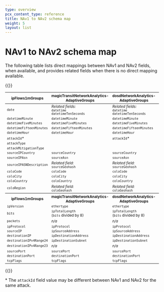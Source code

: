 ```yaml
---
type: overview
pcx_content_type: reference
title: NAv1 to NAv2 schema map
weight: 5
layout: list
---
```


# NAv1 to NAv2 schema map

The following table lists direct mappings between NAv1 and NAv2 fields, when available, and provides related fields when there is no direct mapping available.

{{<table-wrap>}}

<table style="width:100%; font-size: 85%">
	<thead>
		<tr>
			<th>ipFlows1mGroups</th>
			<th>magicTransitNetworkAnalytics-AdaptiveGroups</th>
			<th>dosdNetworkAnalytics-AdaptiveGroups</th>
			<th>dosdAttackAnalytics-Groups</th>
			<th>flowtrackdNetworkAnalytics-AdaptiveGroups</th>
			<th>magicFirewallNetworkAnalytics-AdaptiveGroups</th>
		</tr>
	</thead>
	<tbody>
		<tr>
			<td>
				<code>date</code>
			</td>
			<td>
				<em>Related fields:</em>
				<br />
				<code>datetime</code>
				<br />
				<code>datetimeTenSeconds</code>
			</td>
			<td>
				<em>Related fields:</em>
				<br />
				<code>datetime</code>
				<br />
				<code>datetimeTenSeconds</code>
			</td>
			<td></td>
			<td>
				<em>Related fields:</em>
				<br />
				<code>datetime</code>
				<br />
				<code>datetimeTenSeconds</code>
			</td>
			<td>
				<em>Related fields:</em>
				<br />
				<code>datetime</code>
				<br />
				<code>datetimeTenSeconds</code>
			</td>
		</tr>
		<tr>
			<td>
				<code>datetimeMinute</code>
			</td>
			<td>
				<code>datetimeMinute</code>
			</td>
			<td>
				<code>datetimeMinute</code>
			</td>
			<td></td>
			<td>
				<code>datetimeMinute</code>
			</td>
			<td>
				<code>datetimeMinute</code>
			</td>
		</tr>
		<tr>
			<td>
				<code>datetimeFiveMinutes</code>
			</td>
			<td>
				<code>datetimeFiveMinutes</code>
			</td>
			<td>
				<code>datetimeFiveMinutes</code>
			</td>
			<td></td>
			<td>
				<code>datetimeFiveMinutes</code>
			</td>
			<td>
				<code>datetimeFiveMinutes</code>
			</td>
		</tr>
		<tr>
			<td>
				<code>datetimeFifteenMinutes</code>
			</td>
			<td>
				<code>datetimeFifteenMinutes</code>
			</td>
			<td>
				<code>datetimeFifteenMinutes</code>
			</td>
			<td></td>
			<td>
				<code>datetimeFifteenMinutes</code>
			</td>
			<td>
				<code>datetimeFifteenMinutes</code>
			</td>
		</tr>
		<tr>
			<td>
				<code>datetimeHour</code>
			</td>
			<td>
				<code>datetimeHour</code>
			</td>
			<td>
				<code>datetimeHour</code>
			</td>
			<td></td>
			<td>
				<code>datetimeHour</code>
			</td>
			<td>
				<code>datetimeHour</code>
			</td>
		</tr>
		<tr>
			<td>
				<code>attackId</code>*
			</td>
			<td></td>
			<td>
				<code>attackId</code>*
			</td>
			<td>
				<code>attackId</code>*
			</td>
			<td></td>
			<td></td>
		</tr>
		<tr>
			<td>
				<code>attackType</code>
			</td>
			<td></td>
			<td></td>
			<td>
				<code>attackType</code>
			</td>
			<td></td>
			<td></td>
		</tr>
		<tr>
			<td>
				<code>attackMitigationType</code>
			</td>
			<td></td>
			<td></td>
			<td>
				<code>mitigationType</code>
			</td>
			<td></td>
			<td></td>
		</tr>
		<tr>
			<td>
				<code>sourceIPCountry</code>
			</td>
			<td>
				<code>sourceCountry</code>
			</td>
			<td>
				<code>sourceCountry</code>
			</td>
			<td></td>
			<td>
				<code>sourceCountry</code>
			</td>
			<td>
				<code>sourceCountry</code>
			</td>
		</tr>
		<tr>
			<td>
				<code>sourceIPAsn</code>
			</td>
			<td>
				<code>sourceAsn</code>
			</td>
			<td>
				<code>sourceAsn</code>
			</td>
			<td></td>
			<td>
				<code>sourceAsn</code>
			</td>
			<td>
				<code>sourceAsn</code>
			</td>
		</tr>
		<tr>
			<td>
				<code>sourceIPASNDescription</code>
			</td>
			<td>
				<em>Related field:</em>
				<br />
				<code>sourceGeohash</code>
			</td>
			<td>
				<em>Related field:</em>
				<br />
				<code>sourceGeohash</code>
			</td>
			<td></td>
			<td>
				<em>Related field:</em>
				<br />
				<code>sourceGeohash</code>
			</td>
			<td>
				<em>Related field:</em>
				<br />
				<code>sourceGeohash</code>
			</td>
		</tr>
		<tr>
			<td>
				<code>coloCode</code>
			</td>
			<td>
				<code>coloCode</code>
			</td>
			<td>
				<code>coloCode</code>
			</td>
			<td></td>
			<td>
				<code>coloCode</code>
			</td>
			<td>
				<code>coloCode</code>
			</td>
		</tr>
		<tr>
			<td>
				<code>coloCity</code>
			</td>
			<td>
				<code>coloCity</code>
			</td>
			<td>
				<code>coloCity</code>
			</td>
			<td></td>
			<td>
				<code>coloCity</code>
			</td>
			<td>
				<code>coloCity</code>
			</td>
		</tr>
		<tr>
			<td>
				<code>coloCountry</code>
			</td>
			<td>
				<code>coloCountry</code>
			</td>
			<td>
				<code>coloCountry</code>
			</td>
			<td></td>
			<td>
				<code>coloCountry</code>
			</td>
			<td>
				<code>coloCountry</code>
			</td>
		</tr>
		<tr>
			<td>
				<code>coloRegion</code>
			</td>
			<td>
				<em>Related field:</em>
				<br />
				<code>coloGeohash</code>
			</td>
			<td>
				<em>Related field:</em>
				<br />
				<code>coloGeohash</code>
			</td>
			<td></td>
			<td>
				<em>Related field:</em>
				<br />
				<code>coloGeohash</code>
			</td>
			<td>
				<em>Related field:</em>
				<br />
				<code>coloGeohash</code>
			</td>
		</tr>
	</tbody>
	<tbody>
		<tr>
			<th>ipFlows1mGroups</th>
			<th>magicTransitNetworkAnalytics-AdaptiveGroups</th>
			<th>dosdNetworkAnalytics-AdaptiveGroups</th>
			<th>dosdAttackAnalytics-Groups</th>
			<th>flowtrackdNetworkAnalytics-AdaptiveGroups</th>
			<th>magicFirewallNetworkAnalytics-AdaptiveGroups</th>
		</tr>
		<tr>
			<td>
				<code>ipVersion</code>
			</td>
			<td>
				<code>ethertype</code>
			</td>
			<td>
				<code>ethertype</code>
			</td>
			<td></td>
			<td>
				<code>ethertype</code>
			</td>
			<td>
				<code>ethertype</code>
			</td>
		</tr>
		<tr>
			<td>
				<code>bits</code>
			</td>
			<td>
				<code>ipTotalLength</code>
				<br />(<code>bits</code> divided by 8)
			</td>
			<td>
				<code>ipTotalLength</code>
				<br />(<code>bits</code> divided by 8)
			</td>
			<td>
				<code>bits</code>
			</td>
			<td>
				<code>ipTotalLength</code>
				<br />(<code>bits</code> divided by 8)
			</td>
			<td>
				<code>ipTotalLength</code>
				<br />(<code>bits</code> divided by 8)
			</td>
		</tr>
		<tr>
			<td>
				<code>packets</code>
			</td>
			<td>
				<em>n/a</em>
			</td>
			<td>
				<em>n/a</em>
			</td>
			<td>
				<code>packets</code>
			</td>
			<td>
				<em>n/a</em>
			</td>
			<td>
				<em>n/a</em>
			</td>
		</tr>
		<tr>
			<td>
				<code>ipProtocol</code>
			</td>
			<td>
				<code>ipProtocol</code>
			</td>
			<td>
				<code>ipProtocol</code>
			</td>
			<td>
				<code>ipProtocol</code>
			</td>
			<td>
				<code>ipProtocol</code>
			</td>
			<td>
				<code>ipProtocol</code>
			</td>
		</tr>
		<tr>
			<td>
				<code>sourceIP</code>
			</td>
			<td>
				<code>ipSourceAddress</code>
			</td>
			<td>
				<code>ipSourceAddress</code>
			</td>
			<td>
				<code>sourceIp</code>
			</td>
			<td>
				<code>ipSourceAddress</code>
			</td>
			<td>
				<code>ipSourceAddress</code>
			</td>
		</tr>
		<tr>
			<td>
				<code>destinationIP</code>
			</td>
			<td>
				<code>ipDestinationAddress</code>
			</td>
			<td>
				<code>ipDestinationAddress</code>
			</td>
			<td>
				<code>destinationIp</code>
			</td>
			<td>
				<code>ipDestinationAddress</code>
			</td>
			<td>
				<code>ipDestinationAddress</code>
			</td>
		</tr>
		<tr>
			<td>
				<code>destinationIPv4Range24</code>
			</td>
			<td>
				<code>ipDestinationSubnet</code>
			</td>
			<td>
				<code>ipDestinationSubnet</code>
			</td>
			<td></td>
			<td>
				<code>ipDestinationSubnet</code>
			</td>
			<td>
				<code>ipDestinationSubnet</code>
			</td>
		</tr>
		<tr>
			<td>
				<code>destinationIPv4Range23</code>
			</td>
			<td>
				<em>n/a</em>
			</td>
			<td>
				<em>n/a</em>
			</td>
			<td></td>
			<td>
				<em>n/a</em>
			</td>
			<td>
				<em>n/a</em>
			</td>
		</tr>
		<tr>
			<td>
				<code>sourcePort</code>
			</td>
			<td>
				<code>sourcePort</code>
			</td>
			<td>
				<code>sourcePort</code>
			</td>
			<td>
				<code>sourcePort</code>
			</td>
			<td>
				<code>sourcePort</code>
			</td>
			<td>
				<code>sourcePort</code>
			</td>
		</tr>
		<tr>
			<td>
				<code>destinationPort</code>
			</td>
			<td>
				<code>destinationPort</code>
			</td>
			<td>
				<code>destinationPort</code>
			</td>
			<td>
				<code>destinationPort</code>
			</td>
			<td>
				<code>destinationPort</code>
			</td>
			<td>
				<code>destinationPort</code>
			</td>
		</tr>
		<tr>
			<td>
				<code>tcpFlags</code>
			</td>
			<td>
				<code>tcpFlags</code>
			</td>
			<td>
				<code>tcpFlags</code>
			</td>
			<td>
				<code>tcpFlags</code>
			</td>
			<td>
				<code>tcpFlags</code>
			</td>
			<td>
				<code>tcpFlags</code>
			</td>
		</tr>
	</tbody>
</table>

{{</table-wrap>}}

\* The `attackId` field value may be different between NAv1 and NAv2 for the same attack.
